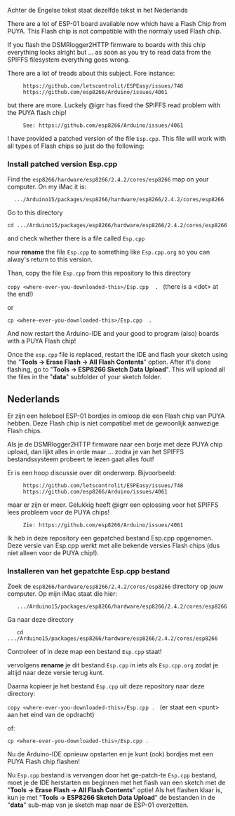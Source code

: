 Achter de Engelse tekst staat dezelfde tekst in het Nederlands

There are a lot of ESP-01 board available now which have a Flash Chip from PUYA.
This Flash chip is not compatible with the normaly used Flash chip.

If you flash the DSMRlogger2HTTP firmware to boards with this chip everything looks alright but ...
as soon as you try to read data from the SPIFFS filesystem everything goes wrong.

There are a lot of treads about this subject. Fore instance:

```
     https://github.com/letscontrolit/ESPEasy/issues/748
     https://github.com/esp8266/Arduino/issues/4061
```

but there are more. Luckely @igrr has fixed the SPIFFS read problem with the PUYA flash chip!

```
     See: https://github.com/esp8266/Arduino/issues/4061
```

I have provided a patched version of the file ```Esp.cpp```. This file will work with all types of Flash
chips so just do the following:

### Install patched version Esp.cpp
Find the ```esp8266/hardware/esp8266/2.4.2/cores/esp8266``` map on your computer. On my iMac it is:

```   .../Arduino15/packages/esp8266/hardware/esp8266/2.4.2/cores/esp8266 ```

Go to this directory

``` cd .../Arduino15/packages/esp8266/hardware/esp8266/2.4.2/cores/esp8266 ```

and check whether there is a file called ```Esp.cpp```

now **rename** the file ```Esp.cpp``` to something like ```Esp.cpp.org``` so you can alway's return to this version.

Than, copy the file ```Esp.cpp``` from this repository to this directory

```copy <where-ever-you-downloaded-this>/Esp.cpp  . ``` (there is a &lt;dot&gt; at the end!)

or

```cp <where-ever-you-downloaded-this>/Esp.cpp  . ``` 

And now restart the Arduino-IDE and your good to program (also) boards with a PUYA Flash chip!

Once the ```esp.cpp``` file is replaced, restart the IDE and flash your sketch using 
the "**Tools -> Erase Flash -> All Flash Contents**" option. 
After it's done flashing, go to "**Tools -> ESP8266 Sketch Data Upload**". This will upload all the 
files in the "**data**" subfolder of your sketch folder.

## Nederlands
Er zijn een heleboel ESP-01 bordjes in omloop die een Flash chip van PUYA hebben.
Deze Flash chip is niet compatibel met de gewoonlijk aanwezige Flash chips.

Als je de DSMRlogger2HTTP firmware naar een borje met deze PUYA chip upload, dan lijkt alles in orde maar ...
zodra je van het SPIFFS bestandssysteem probeert te lezen gaat alles fout!

Er is een hoop discussie over dit onderwerp. Bijvoorbeeld:
```
     https://github.com/letscontrolit/ESPEasy/issues/748
     https://github.com/esp8266/Arduino/issues/4061
```
maar er zijn er meer. Gelukkig heeft @igrr een oplossing voor het SPIFFS lees probleem voor de PUYA chips!
```
     Zie: https://github.com/esp8266/Arduino/issues/4061
```
Ik heb in deze repository een gepatched bestand Esp.cpp opgenomen. Deze versie van Esp.cpp werkt met 
alle bekende versies Flash chips (dus niet alleen voor de PUYA chip!).

### Installeren van het gepatchte Esp.cpp bestand
Zoek de ```esp8266/hardware/esp8266/2.4.2/cores/esp8266``` directory op jouw computer. Op mijn iMac staat die hier:
```
   .../Arduino15/packages/esp8266/hardware/esp8266/2.4.2/cores/esp8266 
```
Ga naar deze directory
```
   cd .../Arduino15/packages/esp8266/hardware/esp8266/2.4.2/cores/esp8266 
```
Controleer of in deze map een bestand ```Esp.cpp``` staat!

vervolgens **rename** je dit bestand ```Esp.cpp``` in iets als ```Esp.cpp.org``` zodat 
je altijd naar deze versie terug kunt.

Daarna kopieer je het bestand ```Esp.cpp``` uit deze repository naar deze directory:

```copy <where-ever-you-downloaded-this>/Esp.cpp . ``` (er staat een &lt;punt&gt; aan het eind van de opdracht)

of:

```cp <where-ever-you-downloaded-this>/Esp.cpp . ``` 

Nu de Arduino-IDE opnieuw opstarten en je kunt (ook) bordjes met een PUYA Flash chip flashen!

Nu ```Esp.cpp``` bestand is vervangen door het ge-patch-te ```Esp.cpp``` bestand, moet je de IDE herstarten en beginnen
met het flash van een sketch met de "**Tools -> Erase Flash -> All Flash Contents**" optie! 
Als het flashen klaar is, kun je met "**Tools -> ESP8266 Sketch Data Upload**" de bestanden in de "**data**" sub-map van je sketch map naar de ESP-01 overzetten.
